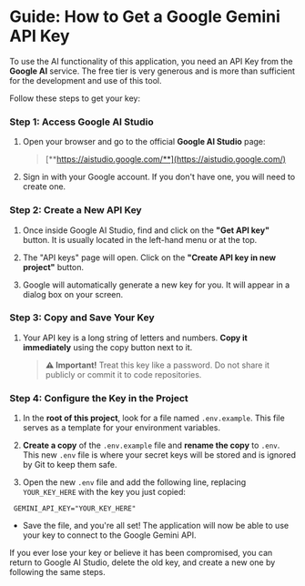 # Guide: How to Get a Google Gemini API Key

To use the AI functionality of this application, you need an API Key from the **Google AI** service. The free tier is very generous and is more than sufficient for the development and use of this tool.

Follow these steps to get your key:

### Step 1: Access Google AI Studio

1. Open your browser and go to the official **Google AI Studio** page:

   > [**https://aistudio.google.com/**](https://aistudio.google.com/)

2. Sign in with your Google account. If you don't have one, you will need to create one.

### Step 2: Create a New API Key

1. Once inside Google AI Studio, find and click on the **"Get API key"** button. It is usually located in the left-hand menu or at the top.

2. The "API keys" page will open. Click on the **"Create API key in new project"** button.

3. Google will automatically generate a new key for you. It will appear in a dialog box on your screen.

### Step 3: Copy and Save Your Key

1. Your API key is a long string of letters and numbers. **Copy it immediately** using the copy button next to it.

   > **⚠️ Important!** Treat this key like a password. Do not share it publicly or commit it to code repositories.

### Step 4: Configure the Key in the Project

1. In the **root of this project**, look for a file named `.env.example`. This file serves as a template for your environment variables.

2. **Create a copy** of the `.env.example` file and **rename the copy** to `.env`. This new `.env` file is where your secret keys will be stored and is ignored by Git to keep them safe.

3. Open the new `.env` file and add the following line, replacing `YOUR_KEY_HERE` with the key you just copied:

```.env
 GEMINI_API_KEY="YOUR_KEY_HERE"
```

- Save the file, and you're all set! The application will now be able to use your key to connect to the Google Gemini API.

If you ever lose your key or believe it has been compromised, you can return to Google AI Studio, delete the old key, and create a new one by following the same steps.
